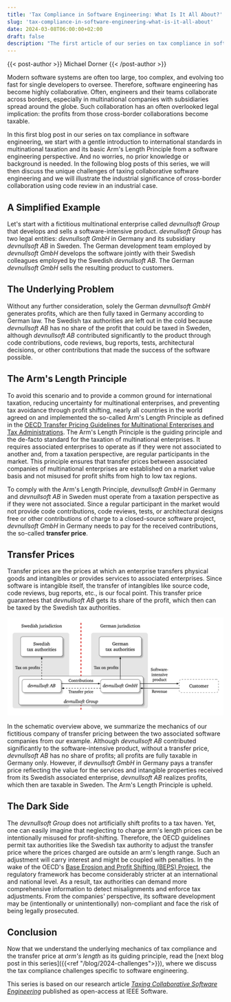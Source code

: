 ```yaml
---
title: 'Tax Compliance in Software Engineering: What Is It All About?'
slug: 'tax-compliance-in-software-engineering-what-is-it-all-about'
date: 2024-03-08T06:00:00+02:00
draft: false
description: "The first article of our series on tax compliance in software engineering introduces you to the foundations of international taxation."
---
```

{{< post-author >}}
Michael Dorner
{{< /post-author >}}

Modern software systems are often too large, too complex, and evolving too fast for single developers to oversee. Therefore, software engineering has become highly collaborative. Often, engineers and their teams collaborate across borders, especially in multinational companies with subsidiaries spread around the globe. Such collaboration has an often overlooked legal implication: the profits from those cross-border collaborations become taxable.

In this first blog post in our series on tax compliance in software engineering, we start with a gentle introduction to international standards in multinational taxation and its basic Arm's Length Principle from a software engineering perspective. And no worries, no prior knowledge or background is needed. In the following blog posts of this series, we will then discuss the unique challenges of taxing collaborative software engineering and we will illustrate the industrial significance of cross-border collaboration using code review in an industrial case.

## A Simplified Example

Let's start with a fictitious multinational enterprise called *devnullsoft Group* that develops and sells a software-intensive product. *devnullsoft Group* has two legal entities: *devnullsoft GmbH* in Germany and its subsidiary *devnullsoft AB* in Sweden. The German development team employed by *devnullsoft GmbH* develops the software jointly with their Swedish colleagues employed by the Swedish *devnullsoft AB*. The German *devnullsoft GmbH* sells the resulting product to customers.

## The Underlying Problem

Without any further consideration, solely the German *devnullsoft GmbH* generates profits, which are then fully taxed in Germany according to German law. The Swedish tax authorities are left out in the cold because *devnullsoft AB* has no share of the profit that could be taxed in Sweden, although *devnullsoft AB* contributed significantly to the product through code contributions, code reviews, bug reports, tests, architectural decisions, or other contributions that made the success of the software possible.

## The Arm's Length Principle

To avoid this scenario and to provide a common ground for international taxation, reducing uncertainty for multinational enterprises, and preventing tax avoidance through profit shifting, nearly all countries in the world agreed on and implemented the so-called Arm's Length Principle as defined in the [OECD Transfer Pricing Guidelines for Multinational Enterprises and Tax Administrations](https://www.oecd.org/tax/transfer-pricing/oecd-transfer-pricing-guidelines-for-multinational-enterprises-and-tax-administrations-20769717.htm). The Arm's Length Principle is the guiding principle and the de-facto standard for the taxation of multinational enterprises. It requires associated enterprises to operate as if they were not associated to another and, from a taxation perspective, are regular participants in the market. This principle ensures that transfer prices between associated companies of multinational enterprises are established on a market value basis and not misused for profit shifts from high to low tax regions.

To comply with the Arm's Length Principle, *devnullsoft GmbH* in Germany and *devnullsoft AB* in Sweden must operate from a taxation perspective as if they were not associated. Since a regular participant in the market would not provide code contributions, code reviews, tests, or architectural designs free or other contributions of charge to a closed-source software project, *devnullsoft GmbH* in Germany needs to pay for the received contributions, the so-called **transfer price**.

## Transfer Prices

Transfer prices are the prices at which an enterprise transfers physical goods and intangibles or provides services to associated enterprises. Since software is intangible itself, the transfer of intangibles like source code, code reviews, bug reports, etc., is our focal point. This transfer price guarantees that *devnullsoft AB* gets its share of the profit, which then can be taxed by the Swedish tax authorities.

![mechanics of transfer prices for multinational enterprises](example.png)

In the schematic overview above, we summarize the mechanics of our fictitious company of transfer pricing between the two associated software companies from our example. Although *devnullsoft AB* contributed significantly to the software-intensive product, without a transfer price, *devnullsoft AB* has no share of profits; all profits are fully taxable in Germany only. However, if *devnullsoft GmbH* in Germany pays a transfer price reflecting the value for the services and intangible properties received from its Swedish associated enterprise, *devnullsoft AB* realizes profits, which then are taxable in Sweden. The Arm's Length Principle is upheld.

## The Dark Side

The *devnullsoft Group* does not artificially shift profits to a tax haven. Yet, one can easily imagine that neglecting to charge arm's length prices can be intentionally misused for profit-shifting. Therefore, the OECD guidelines permit tax authorities like the Swedish tax authority to adjust the transfer price where the prices charged are outside an arm's length range. Such an adjustment will carry interest and might be coupled with penalties. In the wake of the OECD's [Base Erosion and Profit Shifting (BEPS) Project](https://www.oecd.org/tax/beps/), the regulatory framework has become considerably stricter at an international and national level. As a result, tax authorities can demand more comprehensive information to detect misalignments and enforce tax adjustments. From the companies' perspective, its software development may be (intentionally or unintentionally) non-compliant and face the risk of being legally prosecuted.

## Conclusion

Now that we understand the underlying mechanics of tax compliance and the transfer price at *arm's length* as its guiding principle, read the [next blog post in this series]({{<ref "/blog/2024-challenges">}}), where we discuss the tax compliance challenges specific to software engineering.

This series is based on our research article _[Taxing Collaborative Software Engineering](https://doi.ieeecomputersociety.org/10.1109/MS.2023.3346646)_ published as open-access at IEEE Software.
